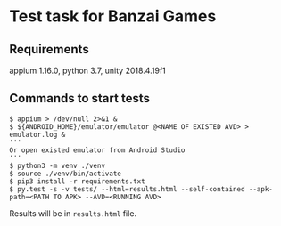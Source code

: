# Test task for Banzai Games

## Requirements

appium 1.16.0, python 3.7, unity 2018.4.19f1

## Commands to start tests

```
$ appium > /dev/null 2>&1 &
$ ${ANDROID_HOME}/emulator/emulator @<NAME OF EXISTED AVD> > emulator.log &
'''
Or open existed emulator from Android Studio
'''
$ python3 -m venv ./venv
$ source ./venv/bin/activate
$ pip3 install -r requirements.txt
$ py.test -s -v tests/ --html=results.html --self-contained --apk-path=<PATH TO APK> --AVD=<RUNNING AVD>
```

Results will be in `results.html` file.
